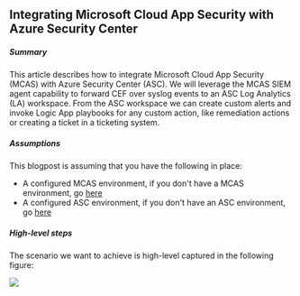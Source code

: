 ## Integrating Microsoft Cloud App Security with Azure Security Center

##### Summary
This article describes how to integrate Microsoft Cloud App Security (MCAS) with Azure Security Center (ASC). We will leverage the MCAS SIEM agent capability to forward CEF over syslog events to an ASC Log Analytics (LA) workspace. From the ASC workspace we can create custom alerts and invoke Logic App playbooks for any custom action, like remediation actions or creating a ticket in a ticketing system.

##### Assumptions
This blogpost is assuming that you have the following in place: <br>
*  A configured MCAS environment, if you don't have a MCAS environment, go <a href="https://docs.microsoft.com/en-us/cloud-app-security/getting-started-with-cloud-app-security" target="_blank">here</a>
* A configured ASC environment, if you don't have an ASC environment, go <a href="https://docs.microsoft.com/en-us/azure/security-center/security-center-get-started" target="_blank">here</a>
 
##### High-level steps
The scenario we want to achieve is high-level captured in the following figure: <br>

![](https://github.com/tianderturpijn/mcas/blob/master/mcas-asc%20integration/screenshots/highlevel_overview.png)